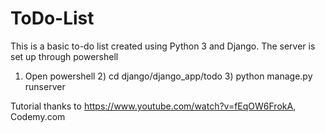 # ToDo-List

This is a basic to-do list created using Python 3 and Django.
The server is set up through powershell
1) Open powershell 2) cd django/django_app/todo 3) python manage.py runserver




Tutorial thanks to https://www.youtube.com/watch?v=fEqOW6FrokA, Codemy.com

